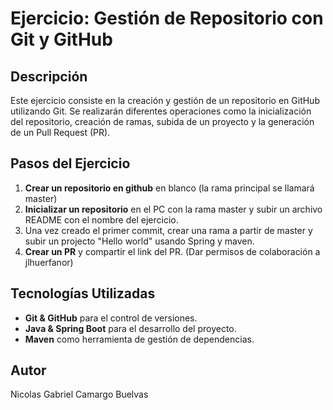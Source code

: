 # Ejercicio: Gestión de Repositorio con Git y GitHub

## Descripción
Este ejercicio consiste en la creación y gestión de un repositorio en GitHub utilizando Git. Se realizarán diferentes operaciones como la inicialización del repositorio, creación de ramas, subida de un proyecto y la generación de un Pull Request (PR).

## Pasos del Ejercicio

1. **Crear un repositorio en github** en blanco (la rama principal se llamará master)
2. **Inicializar un repositorio** en el PC con la rama master y subir un archivo README con el nombre del ejercicio.
3. Una vez creado el primer commit, crear una rama a partir de master y subir un projecto "Hello world" usando Spring y maven.
4. **Crear un PR** y compartir el link del PR. (Dar permisos de colaboración a jlhuerfanor)

## Tecnologías Utilizadas
- **Git & GitHub** para el control de versiones.
- **Java & Spring Boot** para el desarrollo del proyecto.
- **Maven** como herramienta de gestión de dependencias.

## Autor
Nicolas Gabriel Camargo Buelvas
